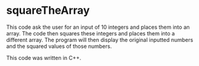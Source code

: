 # squareTheArray

This code ask the user for an input of 10 integers and places them into an array.
The code then squares these integers and places them into a different array.
The program will then display the original inputted numbers and the squared values of 
those numbers.

This code was written in C++.
